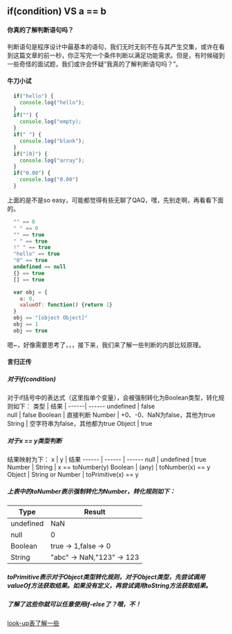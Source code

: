 ## if(condition) VS a == b
#### 你真的了解判断语句吗？
判断语句是程序设计中最基本的语句，我们无时无刻不在与其产生交集，或许在看到这篇文章的前一秒，你正写完一个条件判断以满足功能需求。但是，有时候碰到一些奇怪的面试题，我们或许会怀疑“我真的了解判断语句吗？”。
#### 牛刀小试
```javascript
  if("hello") {
    console.log("hello");
  }
  if("") {
    console.log("empty);
  }
  if(" ") {
    console.log("blank");
  }
  if("[0]") {
    console.log("array");
  }
  if("0.00") {
    console.log("0.00")
  }
```
上面的是不是so easy，可能都觉得有些无聊了QAQ，嘿，先别走啊，再看看下面的。
```javascript
  "" == 0
  " " == 0
  "" == true
  " " == true
  !" " == true
  "hello" == true
  "0" == true
  undefined == null
  {} == true
  [] == true
```
```javascript
  var obj = {
    a: 0,
    valueOf: function() {return 1}
  }
  obj == "[object Object]"
  obj == 1
  obj == true
```
嗯~，好像需要思考了，，，接下来，我们来了解一些判断的内部比较原理。
#### 言归正传
##### 对于if(condition)
对于if括号中的表达式（这里指单个变量），会被强制转化为Boolean类型，转化规则如下：
类型 | 结果 | 
------| ------
undefined | false  
null | false
Boolean | 直接判断
Number | +0、-0、NaN为false，其他为true
String | 空字符串为false，其他都为true
Object | true
##### 对于x == y类型判断
结果映射为下：
x | y | 结果
------ | ------ | ------
null | undefined | true
Number | String | x == toNumber(y)
Boolean | (any) | toNumber(x) == y
Object | String or Number | toPrimitive(x) == y
##### 上表中的toNumber表示强制转化为Number，转化规则如下：
Type | Result
------ | ------
undefined | NaN
null | 0
Boolean | true -> 1,false -> 0
String | "abc" -> NaN,"123" -> 123
##### toPrimitive表示对于Object类型转化规则，对于Object类型，先尝试调用valueOf方法获取结果。如果没有定义，再尝试调用toString方法获取结果。

##### 了解了这些你就可以任意使用if-else了？哦，不！
[look-up表了解一些](https://juejin.im/post/5b4b73e7f265da0f96287f0a)




